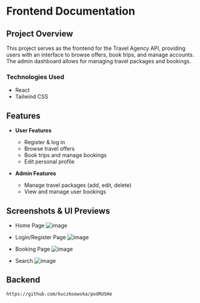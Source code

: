 # Frontend Documentation

## Project Overview
This project serves as the frontend for the Travel Agency API, providing users with an interface to browse offers, book trips, and manage accounts. The admin dashboard allows for managing travel packages and bookings.

### Technologies Used
- React
- Tailwind CSS

## Features
- **User Features**
  - Register & log in
  - Browse travel offers
  - Book trips and manage bookings
  - Edit personal profile
  
- **Admin Features**
  - Manage travel packages (add, edit, delete)
  - View and manage user bookings

  
## Screenshots & UI Previews
- Home Page
![image](https://github.com/user-attachments/assets/5961ec82-c2e3-4a3d-b57f-6b2ce5499254)

- Login/Register Page
![image](https://github.com/user-attachments/assets/7b1197be-db91-40fa-97b8-f9d8f71bc1bb)

- Booking Page
![image](https://github.com/user-attachments/assets/4f4642c1-5923-4e13-b899-0af178741c04)


- Search
![image](https://github.com/user-attachments/assets/eefca901-1db9-4731-b9f5-7565751376f2)



## Backend
  ```
https://github.com/kuczkoowska/podRUSHe
  ```

